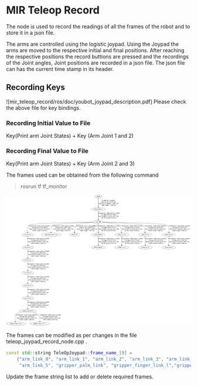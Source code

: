 MIR Teleop Record
==========

The node is used to record the readings of all the frames of the robot and 
to store it in a json file.

The arms are controlled using the logistic joypad. Using the Joypad the arms 
are moved to the respective initial and final positions. After reaching the 
respective positions the record buttions are pressed and the recordings of 
the Joint angles, Joint positions are recorded in a json file. The json file 
can has the current time stamp in its header.

## Recording Keys

![mir_teleop_record/ros/doc/youbot_joypad_description.pdf]
Please check the above file for key bindings.

### Recording Initial Value to File
Key(Print arm Joint States) + Key (Arm Joint 1 and 2)
### Recording Final Value to File
Key(Print arm Joint States) + Key (Arm Joint 2 and 3)

The frames used can be obtained from the following command 
> rosrun tf tf_monitor

![frames ](frames.png)

The frames can be modified as per changes in the file 
teleop_joypad_record_node.cpp .


```cpp
const std::string TeleOpJoypad::frame_name_[9] =
    {"arm_link_0", "arm_link_1", "arm_link_2", "arm_link_3", "arm_link_4", 
     "arm_link_5", "gripper_palm_link", "gripper_finger_link_l","gripper_finger_link_r" };
```


Update the frame string list to add or delete required frames.
